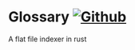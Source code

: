 # Glossary [![Github](https://github.com/waltonseymour/glossary/workflows/Rust/badge.svg)](https://github.com/waltonseymour/glossary/actions)

A flat file indexer in rust
